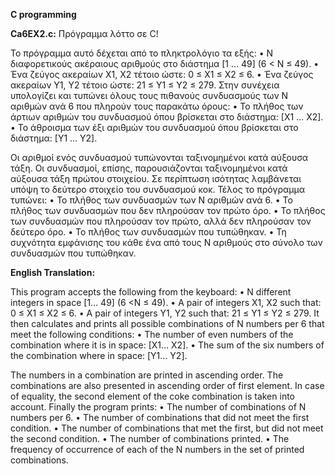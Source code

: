 **C programming**


**Ca6EX2.c:** Πρόγραμμα λόττο σε C!

Το πρόγραμμα αυτό δέχεται από το πληκτρολόγιο τα εξής:
• Ν διαφορετικούς ακέραιους αριθμούς στο διάστημα [1 … 49] (6 < Ν ≤ 49).
• Ένα ζεύγος ακεραίων Χ1, Χ2 τέτοιο ώστε: 0 ≤ Χ1 ≤ Χ2 ≤ 6.
• Ένα ζεύγος ακεραίων Υ1, Υ2 τέτοιο ώστε: 21 ≤ Υ1 ≤ Υ2 ≤ 279.
Στην συνέχεια υπολογίζει και τυπώνει όλους τους πιθανούς συνδυασμούς των Ν αριθμών ανά 6 που πληρούν τους παρακάτω όρους:
• Το πλήθος των άρτιων αριθμών του συνδυασμού όπου βρίσκεται στο διάστημα: [Χ1 … Χ2].
• Το άθροισμα των έξι αριθμών του συνδυασμού όπου βρίσκεται στο διάστημα: [Υ1 … Υ2].

Οι αριθμοί ενός συνδυασμού τυπώνονται ταξινομημένοι κατά αύξουσα τάξη. Οι συνδυασμοί, επίσης, παρουσιάζονται ταξινομημένοι κατά αύξουσα τάξη πρώτου στοιχείου. Σε περίπτωση ισότητας λαμβάνεται υπόψη το δεύτερο στοιχείο του συνδυασμού κοκ.
Τέλος το πρόγραμμα τυπώνει:
• Το πλήθος των συνδυασμών των Ν αριθμών ανά 6.
• Το πλήθος των συνδυασμών που δεν πληρούσαν τον πρώτο όρο.
• Το πλήθος των συνδυασμών που πληρούσαν τον πρώτο, αλλά δεν πληρούσαν τον δεύτερο όρο.
• Το πλήθος των συνδυασμών που τυπώθηκαν.
• Τη συχνότητα εμφάνισης του κάθε ένα από τους Ν αριθμούς στο σύνολο των συνδυασμών που τυπώθηκαν.



**English Translation:**

This program accepts the following from the keyboard:
• N different integers in space [1… 49] (6 <N ≤ 49).
• A pair of integers X1, X2 such that: 0 ≤ X1 ≤ X2 ≤ 6.
• A pair of integers Υ1, Υ2 such that: 21 ≤ Υ1 ≤ Υ2 ≤ 279.
It then calculates and prints all possible combinations of N numbers per 6 that meet the following conditions:
• The number of even numbers of the combination where it is in space: [X1… X2].
• The sum of the six numbers of the combination where in space: [Υ1… Υ2].

The numbers in a combination are printed in ascending order. The combinations are also presented in ascending order of first element. In case of equality, the second element of the coke combination is taken into account.
Finally the program prints:
• The number of combinations of N numbers per 6.
• The number of combinations that did not meet the first condition.
• The number of combinations that met the first, but did not meet the second condition.
• The number of combinations printed.
• The frequency of occurrence of each of the N numbers in the set of printed combinations.
